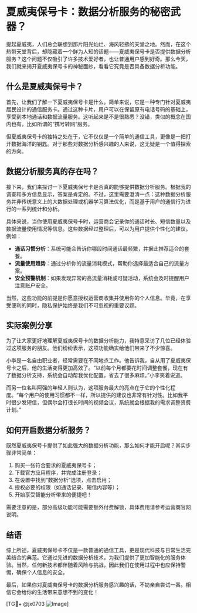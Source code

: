 # 夏威夷保号卡：数据分析服务的秘密武器？

提起夏威夷，人们总会联想到那片阳光灿烂、海风轻拂的天堂之地。然而，在这个热带天堂背后，却隐藏着一个鲜为人知的话题——夏威夷保号卡是否提供数据分析服务？这个问题不仅吸引了许多技术爱好者，也让普通用户感到好奇。那么今天，我们就来揭开夏威夷保号卡的神秘面纱，看看它究竟是否具备数据分析功能。

## 什么是夏威夷保号卡？

首先，让我们了解一下夏威夷保号卡是什么。简单来说，它是一种专门针对夏威夷居民设计的通信服务卡。通过这种卡片，用户可以在保留原有电话号码的基础上，享受到本地通话和数据流量服务。这听起来是不是很熟悉？没错，类似的概念在国内也有，比如所谓的“携号转网”服务。

但夏威夷保号卡的独特之处在于，它不仅仅是一个简单的通信工具，更像是一把打开数据海洋的钥匙。对于那些对数据分析感兴趣的人来说，这无疑是一个值得探索的方向。

## 数据分析服务真的存在吗？

接下来，我们来探讨一下夏威夷保号卡是否真的能够提供数据分析服务。根据我的调查和多方信息显示，答案是肯定的。不过，这里需要澄清一点：这种数据分析服务并非传统意义上的大数据处理或机器学习算法优化，而是基于用户的通信行为进行的一系列统计和分析。

具体来说，当你使用夏威夷保号卡时，运营商会记录你的通话时长、短信数量以及数据流量使用情况等信息。这些数据经过整理后，可以为用户提供个性化的建议。例如：

- **通话习惯分析**：系统可能会告诉你哪段时间通话最频繁，并据此推荐适合的套餐。
- **流量使用趋势**：通过分析你的流量消耗模式，帮助你选择最适合自己的流量方案。
- **安全预警机制**：如果发现异常的高流量消耗或可疑活动，系统会及时提醒用户注意账户安全。

当然，这些功能的前提是你愿意授权运营商收集并使用你的个人信息。毕竟，在享受便利的同时，隐私保护始终是我们不可忽视的重要议题。

## 实际案例分享

为了让大家更好地理解夏威夷保号卡的数据分析能力，我特意采访了几位已经体验过这项服务的朋友。他们纷纷表示，这项功能确实给他们带来了不少惊喜。

小李是一名自由职业者，经常需要在不同地点工作。他告诉我，自从用了夏威夷保号卡之后，他的生活变得更加高效了。“以前每个月都要花时间调整套餐，现在有了数据分析支持，系统会自动帮我优化配置，省去了很多麻烦。”小李笑着说道。

而另一位名叫阿强的年轻人则认为，这项服务最大的亮点在于它的个性化程度。“每个用户的使用习惯都不一样，所以提供的建议也非常有针对性。比如我平时很少发短信，但偶尔会打很长时间的视频会议，系统就会根据我的需求调整资费计划。”

## 如何开启数据分析服务？

既然夏威夷保号卡提供了如此强大的数据分析功能，那么如何才能开启呢？其实步骤非常简单：

1. 购买一张符合要求的夏威夷保号卡；
2. 下载官方应用程序，并完成注册登录；
3. 在设置中找到“数据分析”选项，点击启用；
4. 授权必要的权限（如通话记录、短信内容等）；
5. 开始享受智能分析带来的便捷吧！

需要注意的是，部分高级功能可能需要额外付费解锁，具体费用请参考运营商官网说明。

## 结语

综上所述，夏威夷保号卡不仅是一款普通的通信工具，更是现代科技与日常生活完美结合的典范。它通过先进的数据分析技术，为我们提供了更加智能化的服务体验。当然，任何新技术都伴随着风险与挑战，因此我们在使用过程中也应保持警惕，确保个人信息的安全。

最后，如果你对夏威夷保号卡的数据分析服务感兴趣的话，不妨亲自尝试一番。相信它会给你的生活带来意想不到的变化！

[TG💪+ @jx0703 ![Image](https://github.com/user-attachments/assets/dbca1d08-cadb-493c-b0ec-ad6f7a83f270)]